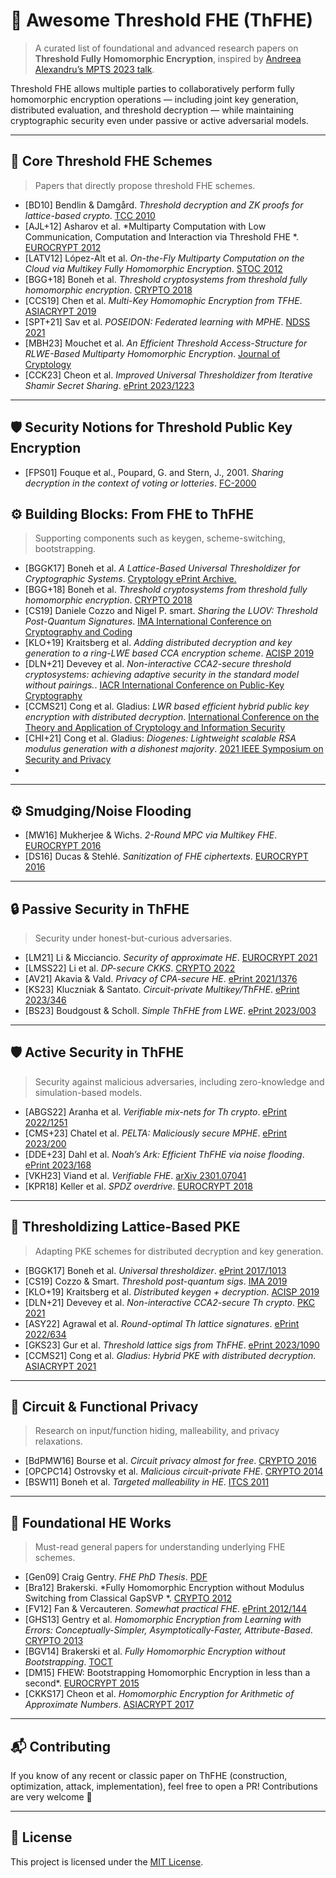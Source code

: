 # 🔐 Awesome Threshold FHE (ThFHE)

> A curated list of foundational and advanced research papers on **Threshold Fully Homomorphic Encryption**, inspired by [Andreea Alexandru’s MPTS 2023 talk](https://csrc.nist.gov/csrc/media/Presentations/2023/mpts2023-day3-talk-fhe-blocks/images-media/mpts2023-3c1-slides--andreea--threshold-FHE-blocks.pdf).

Threshold FHE allows multiple parties to collaboratively perform fully homomorphic encryption operations — including joint key generation, distributed evaluation, and threshold decryption — while maintaining cryptographic security even under passive or active adversarial models.

---

## 🧱 Core Threshold FHE Schemes

> Papers that directly propose threshold FHE schemes.

- [BD10] Bendlin & Damgård. *Threshold decryption and ZK proofs for lattice-based crypto*. [TCC 2010](https://eprint.iacr.org/2009/391.pdf)
- [AJL+12] Asharov et al. *Multiparty Computation with Low Communication,
Computation and Interaction via Threshold FHE
*. [EUROCRYPT 2012](https://eprint.iacr.org/2011/613.pdf)
- [LATV12] López-Alt et al. *On-the-Fly Multiparty Computation on the Cloud via Multikey Fully Homomorphic Encryption*. [STOC 2012](https://eprint.iacr.org/2013/094)
- [BGG+18] Boneh et al. *Threshold cryptosystems from threshold fully homomorphic encryption*. [CRYPTO 2018](https://eprint.iacr.org/2017/956.pdf)
- [CCS19] Chen et al. *Multi-Key Homomophic Encryption from TFHE*. [ASIACRYPT 2019](https://eprint.iacr.org/2019/116.pdf)
- [SPT+21] Sav et al. *POSEIDON: Federated learning with MPHE*. [NDSS 2021](https://arxiv.org/abs/2104.10295)
- [MBH23] Mouchet et al. *An Efficient Threshold Access-Structure for RLWE-Based Multiparty Homomorphic Encryption*. [Journal of Cryptology](https://eprint.iacr.org/2022/780)
- [CCK23] Cheon et al. *Improved Universal Thresholdizer from Iterative Shamir Secret Sharing*. [ePrint 2023/1223](https://eprint.iacr.org/2023/1223)

---
## 🛡️ Security Notions for Threshold Public Key Encryption

- [FPS01] Fouque et al., Poupard, G. and Stern, J., 2001. *Sharing decryption in the context of voting or lotteries*. [FC-2000](https://www.di.ens.fr/~stern/data/St85.pdf)




## ⚙️ Building Blocks: From FHE to ThFHE

> Supporting components such as keygen, scheme-switching, bootstrapping.

- [BGGK17] Boneh et al. *A Lattice-Based Universal Thresholdizer for Cryptographic Systems*. [Cryptology ePrint Archive.](https://eprint.iacr.org/2017/251.pdf)
- [BGG+18] Boneh et al. *Threshold cryptosystems from threshold fully homomorphic encryption*. [CRYPTO 2018](https://eprint.iacr.org/2017/956.pdf)
- [CS19] Daniele Cozzo and Nigel P. smart. *Sharing the LUOV: Threshold Post-Quantum Signatures*. [IMA International Conference on Cryptography and Coding](https://eprint.iacr.org/2019/1060)
- [KLO+19] Kraitsberg et al. *Adding distributed decryption and key generation to a ring-LWE based CCA encryption scheme*. [ACISP 2019](https://eprint.iacr.org/2018/1034.pdf)
- [DLN+21] Devevey et al. *Non-interactive CCA2-secure threshold cryptosystems: achieving adaptive security in the standard model without
pairings.*. [IACR International Conference on Public-Key Cryptography](https://eprint.iacr.org/2021/630)
- [CCMS21] Cong et al. Gladius: *LWR based efficient hybrid public key encryption with distributed decryption*. [International Conference on the Theory
and Application of Cryptology and Information Security](https://eprint.iacr.org/2021/630)
- [CHI+21] Cong et al. Gladius: *Diogenes: Lightweight scalable RSA modulus generation
with a dishonest majority*. [2021 IEEE Symposium on Security and Privacy](https://eprint.iacr.org/2020/374)
- 


----

## ⚙️ Smudging/Noise Flooding
- [MW16] Mukherjee & Wichs. *2-Round MPC via Multikey FHE*. [EUROCRYPT 2016](https://eprint.iacr.org/2015/345.pdf)
- [DS16] Ducas & Stehlé. *Sanitization of FHE ciphertexts*. [EUROCRYPT 2016](https://eprint.iacr.org/2016/164.pdf)

---

## 🔒 Passive Security in ThFHE

> Security under honest-but-curious adversaries.

- [LM21] Li & Micciancio. *Security of approximate HE*. [EUROCRYPT 2021](https://doi.org/10.1007/978-3-030-77886-6_23)
- [LMSS22] Li et al. *DP-secure CKKS*. [CRYPTO 2022](https://doi.org/10.1007/978-3-031-15982-4_20)
- [AV21] Akavia & Vald. *Privacy of CPA-secure HE*. [ePrint 2021/1376](https://eprint.iacr.org/2021/1376)
- [KS23] Kluczniak & Santato. *Circuit-private Multikey/ThFHE*. [ePrint 2023/346](https://eprint.iacr.org/2023/346)
- [BS23] Boudgoust & Scholl. *Simple ThFHE from LWE*. [ePrint 2023/003](https://eprint.iacr.org/2023/003)

---

## 🛡️ Active Security in ThFHE

> Security against malicious adversaries, including zero-knowledge and simulation-based models.

- [ABGS22] Aranha et al. *Verifiable mix-nets for Th crypto*. [ePrint 2022/1251](https://eprint.iacr.org/2022/1251)
- [CMS+23] Chatel et al. *PELTA: Maliciously secure MPHE*. [ePrint 2023/200](https://eprint.iacr.org/2023/200)
- [DDE+23] Dahl et al. *Noah’s Ark: Efficient ThFHE via noise flooding*. [ePrint 2023/168](https://eprint.iacr.org/2023/168)
- [VKH23] Viand et al. *Verifiable FHE*. [arXiv 2301.07041](https://arxiv.org/abs/2301.07041)
- [KPR18] Keller et al. *SPDZ overdrive*. [EUROCRYPT 2018](https://doi.org/10.1007/978-3-319-78375-8_6)

---

## 🔁 Thresholdizing Lattice-Based PKE

> Adapting PKE schemes for distributed decryption and key generation.

- [BGGK17] Boneh et al. *Universal thresholdizer*. [ePrint 2017/1013](https://eprint.iacr.org/2017/1013)
- [CS19] Cozzo & Smart. *Threshold post-quantum sigs*. [IMA 2019](https://doi.org/10.1007/978-3-030-30323-5_8)
- [KLO+19] Kraitsberg et al. *Distributed keygen + decryption*. [ACISP 2019](https://doi.org/10.1007/978-3-030-21568-2_9)
- [DLN+21] Devevey et al. *Non-interactive CCA2-secure Th crypto*. [PKC 2021](https://doi.org/10.1007/978-3-030-75245-3_23)
- [ASY22] Agrawal et al. *Round-optimal Th lattice signatures*. [ePrint 2022/634](https://eprint.iacr.org/2022/634)
- [GKS23] Gur et al. *Threshold lattice sigs from ThFHE*. [ePrint 2023/1090](https://eprint.iacr.org/2023/1090)
- [CCMS21] Cong et al. *Gladius: Hybrid PKE with distributed decryption*. [ASIACRYPT 2021](https://doi.org/10.1007/978-3-030-92068-5_5)

---

## 🧪 Circuit & Functional Privacy

> Research on input/function hiding, malleability, and privacy relaxations.

- [BdPMW16] Bourse et al. *Circuit privacy almost for free*. [CRYPTO 2016](https://doi.org/10.1007/978-3-662-53018-4_3)
- [OPCPC14] Ostrovsky et al. *Malicious circuit-private FHE*. [CRYPTO 2014](https://doi.org/10.1007/978-3-662-44371-2_30)
- [BSW11] Boneh et al. *Targeted malleability in HE*. [ITCS 2011](https://doi.org/10.1145/1993636.1993666)

---

## 📖 Foundational HE Works

> Must-read general papers for understanding underlying FHE schemes.

- [Gen09] Craig Gentry. *FHE PhD Thesis*. [PDF](https://crypto.stanford.edu/craig/craig-thesis.pdf)
- [Bra12] Brakerski. *Fully Homomorphic Encryption without Modulus Switching
from Classical GapSVP
*. [CRYPTO 2012](https://eprint.iacr.org/2012/078.pdf)
- [FV12] Fan & Vercauteren. *Somewhat practical FHE*. [ePrint 2012/144](https://eprint.iacr.org/2012/144)
- [GHS13] Gentry et al. *Homomorphic Encryption from Learning with Errors:
Conceptually-Simpler, Asymptotically-Faster, Attribute-Based*. [CRYPTO 2013](https://eprint.iacr.org/2013/340.pdf)
- [BGV14] Brakerski et al. *Fully Homomorphic Encryption without Bootstrapping*. [TOCT](https://eprint.iacr.org/2011/277.pdf)
- [DM15] FHEW: Bootstrapping Homomorphic Encryption in less than a second*. [EUROCRYPT 2015](https://eprint.iacr.org/2016/870)
- [CKKS17] Cheon et al. *Homomorphic Encryption
for Arithmetic of Approximate Numbers*. [ASIACRYPT 2017](https://eprint.iacr.org/2016/421.pdf)

---


## 📬 Contributing

If you know of any recent or classic paper on ThFHE (construction, optimization, attack, implementation), feel free to open a PR! Contributions are very welcome 🚀

---

## 📘 License

This project is licensed under the [MIT License](https://opensource.org/licenses/MIT).
